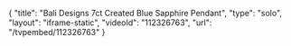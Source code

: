{
    "title": "Bali Designs 7ct Created Blue Sapphire Pendant",
    "type": "solo",
    "layout": "iframe-static",
    "videoId": "112326763",
    "url": "\/tvpembed\/112326763"
}